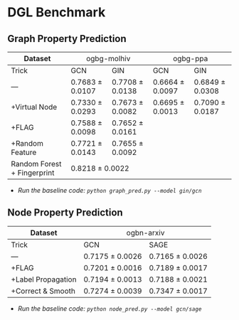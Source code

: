 # DGL Benchmark

## Graph Property Prediction

<table class="tg">
<thead>
  <tr>
    <th class="tg-baqh">Dataset</th>
    <th class="tg-baqh" colspan="2"><span style="font-weight:normal;font-style:normal">ogbg-molhiv</span></th>
    <th class="tg-baqh" colspan="2"><span style="font-weight:normal;font-style:normal">ogbg-ppa</span></th>
  </tr>
</thead>
<tbody>
  <tr>
    <td class="tg-baqh">Trick</td>
    <td class="tg-baqh">GCN</td>
    <td class="tg-baqh">GIN</td>
    <td class="tg-baqh">GCN</td>
    <td class="tg-baqh">GIN</td>
  </tr>
  <tr>
    <td class="tg-baqh">—</td>
    <td class="tg-baqh">0.7683 ± 0.0107</td>
    <td class="tg-baqh">0.7708 ± 0.0138</td>
    <td class="tg-baqh"><span style="font-weight:400;font-style:normal">0.6664 ± 0.0097</span></td>
    <td class="tg-baqh"><span style="font-weight:400;font-style:normal">0.6849 ± 0.0308</span></td>
  </tr>
  <tr>
    <td class="tg-baqh">+Virtual Node</td>
    <td class="tg-baqh">0.7330 ± 0.0293</td>
    <td class="tg-baqh">0.7673 ± 0.0082</td>
    <td class="tg-baqh"><span style="font-weight:400;font-style:normal">0.6695 ± 0.0013</span></td>
    <td class="tg-baqh"><span style="font-weight:400;font-style:normal">0.7090 ± 0.0187</span></td>
  </tr>
  <tr>
    <td class="tg-baqh">+FLAG</td>
    <td class="tg-baqh">0.7588 ± 0.0098</td>
    <td class="tg-baqh">0.7652 ± 0.0161</td>
    <td class="tg-baqh"></td>
    <td class="tg-baqh"></td>
  </tr>
  <tr>
    <td class="tg-baqh">+Random Feature</td>
    <td class="tg-baqh">0.7721 ± 0.0143</td>
    <td class="tg-baqh">0.7655 ± 0.0092</td>
    <td class="tg-baqh"></td>
    <td class="tg-baqh"></td>
  </tr>
  <tr>
    <td class="tg-baqh">Random Forest + Fingerprint</td>
    <td class="tg-baqh" colspan="2">0.8218 ± 0.0022</td>
    <td class="tg-baqh"></td>
    <td class="tg-baqh"></td>
  </tr>
</tbody>
</table>

* *Run the baseline code: `python graph_pred.py --model gin/gcn`*


## Node Property Prediction

<table class="tg">
<thead>
  <tr>
    <th class="tg-baqh">Dataset</th>
    <th class="tg-baqh" colspan="2"><span style="font-weight:normal;font-style:normal">ogbn-arxiv</span></th>
  </tr>
</thead>
<tbody>
  <tr>
    <td class="tg-baqh">Trick</td>
    <td class="tg-baqh">GCN</td>
    <td class="tg-baqh">SAGE</td>
  </tr>
  <tr>
    <td class="tg-baqh">—</td>
    <td class="tg-baqh">0.7175 ± 0.0026</td>
    <td class="tg-baqh">0.7165 ± 0.0026</td>
  </tr>
  <tr>
    <td class="tg-baqh">+FLAG</td>
    <td class="tg-baqh">0.7201 ± 0.0016</td>
    <td class="tg-baqh">0.7189 ± 0.0017</td>
  </tr>
  <tr>
    <td class="tg-baqh">+Label Propagation</td>
    <td class="tg-baqh">0.7194 ± 0.0013</td>
    <td class="tg-baqh">0.7188  ± 0.0021</td>
  </tr>
  <tr>
    <td class="tg-baqh">+Correct & Smooth</td>
    <td class="tg-baqh">0.7274 ± 0.0039</td>
    <td class="tg-baqh">0.7347 ± 0.0017</td>
  </tr>
</tbody>
</table>

* *Run the baseline code: `python node_pred.py --model gcn/sage`*